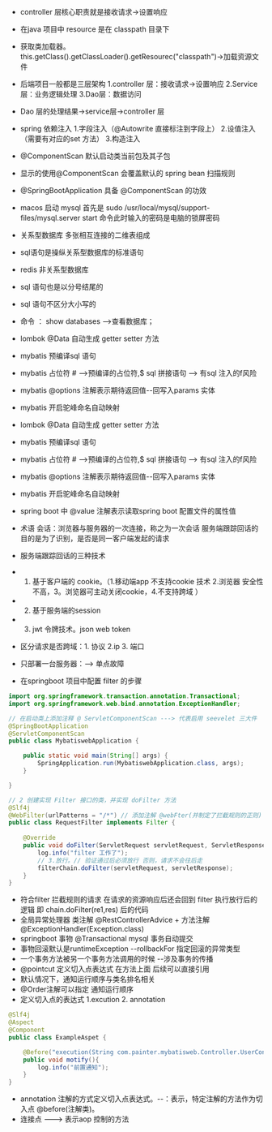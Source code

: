 - controller 层核心职责就是接收请求->设置响应
- 在java 项目中 resource 是在 classpath 目录下
- 获取类加载器。this.getClass().getClassLoader().getResourec("classpath")->加载资源文件
- 后端项目一般都是三层架构 1.controller 层：接收请求->设置响应 2.Service层：业务逻辑处理 3.Dao层：数据访问
- Dao 层的处理结果->service层->controller 层
- spring 依赖注入 1.字段注入（@Autowrite 直接标注到字段上） 2.设值注入（需要有对应的set 方法） 3.构造注入
- @ComponentScan 默认启动类当前包及其子包
- 显示的使用@ComponentScan 会覆盖默认的 spring bean 扫描规则
- @SpringBootApplication 具备 @ComponentScan 的功效
- macos 启动 mysql 首先是 sudo /usr/local/mysql/support-files/mysql.server start 命令此时输入的密码是电脑的锁屏密码
- 关系型数据库 多张相互连接的二维表组成
- sql语句是操纵关系型数据库的标准语句
- redis 非关系型数据库
- sql 语句也是以分号结尾的
- sql 语句不区分大小写的
- 命令 ： show databases -->查看数据库；
- lombok @Data 自动生成 getter setter 方法

- mybatis 预编译sql 语句
- mybatis 占位符 # -->预编译的占位符,$ sql 拼接语句 --> 有sql 注入的f风险
- mybatis @options 注解表示期待返回值--回写入params 实体
- mybatis 开启驼峰命名自动映射
- lombok @Data 自动生成 getter setter 方法
- mybatis 预编译sql 语句
- mybatis 占位符 # -->预编译的占位符,$ sql 拼接语句 --> 有sql 注入的f风险
- mybatis @options 注解表示期待返回值--回写入params 实体
- mybatis 开启驼峰命名自动映射
- spring boot 中 @value 注解表示读取spring boot 配置文件的属性值
- 术语 会话：浏览器与服务器的一次连接，称之为一次会话 服务端跟踪回话的目的是为了识别，是否是同一客户端发起的请求
- 服务端跟踪回话的三种技术
- 1. 基于客户端的 cookie。（1.移动端app 不支持cookie 技术 2.浏览器 安全性不高，3。浏览器可主动关闭cookie，4.不支持跨域 ）
- 2. 基于服务端的session
- 3. jwt 令牌技术。json web token
- 区分请求是否跨域：1. 协议 2.ip 3. 端口
- 只部署一台服务器：--> 单点故障
-  在springboot 项目中配置 filter 的步骤

```java
import org.springframework.transaction.annotation.Transactional;
import org.springframework.web.bind.annotation.ExceptionHandler;

// 在启动类上添加注释 @ ServletComponentScan ---> 代表启用 seevelet 三大件
@SpringBootApplication
@ServletComponentScan
public class MybatiswebApplication {

    public static void main(String[] args) {
        SpringApplication.run(MybatiswebApplication.class, args);
    }

}

// 2 创建实现 Filter 接口的类，并实现 doFilter 方法
@Slf4j
@WebFilter(urlPatterns = "/*") // 添加注解 @webFter(并制定了拦截规则的正则)
public class RequestFilter implements Filter {
  
    @Override
    public void doFilter(ServletRequest servletRequest, ServletResponse servletResponse, FilterChain filterChain) throws IOException, ServletException {
        log.info("filter 工作了");
        // 3.放行。// 验证通过后必须放行 否则，请求不会往后走
        filterChain.doFilter(servletRequest, servletResponse);
    }
}


```
- 符合filter 拦截规则的请求 在请求的资源响应后还会回到 filter 执行放行后的逻辑 即 chain.doFilter(re1,res) 后的代码
- 全局异常处理器  类注解 @RestControllerAdvice +  方法注解 @ExceptionHandler(Exception.class)
- springboot 事物   @Transactional mysql 事务自动提交
- 事物回滚默认是runtimeException --rollbackFor 指定回滚的异常类型
- 一个事务方法被另一个事务方法调用的时候 --涉及事务的传播
- @pointcut 定义切入点表达式 在方法上面 后续可以直接引用
- 默认情况下，通知运行顺序与类名排名相关
- @Order注解可以指定 通知运行顺序
- 定义切入点的表达式 1.excution   2. annotation 
```java
@Slf4j
@Aspect
@Component
public class ExampleAspet {

    @Before("execution(String com.painter.mybatisweb.Controller.UserController.*() )")
    public void motify(){
        log.info("前置通知");
    }
}


```
- annotation 注解的方式定义切入点表达式。--：表示，特定注解的方法作为切入点 @before(注解类)。
- 连接点 ---> 表示aop 控制的方法